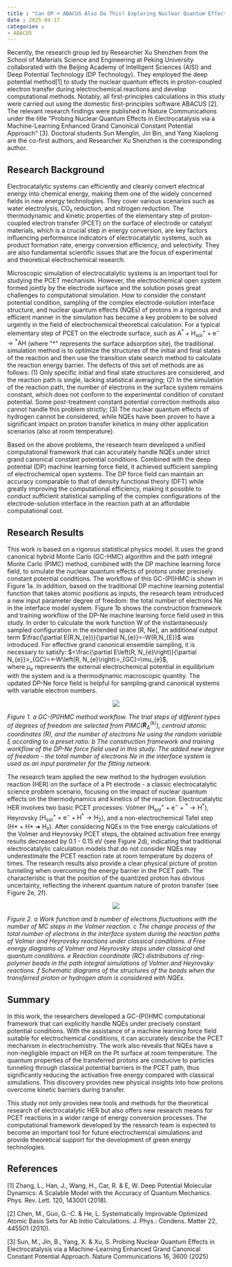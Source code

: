 ```yaml
---
title : "Can DP + ABACUS Also Do This? Exploring Nuclear Quantum Effects in Electrochemical Reactions with Machine Learning and Developing Computational Methods"
date : 2025-04-17
categories :
- ABACUS
---
```


Recently, the research group led by Researcher Xu Shenzhen from the School of Materials Science and Engineering at Peking University collaborated with the Beijing Academy of Intelligent Sciences (AISI) and Deep Potential Technology (DP Technology). They employed the deep potential method[1] to study the nuclear quantum effects in proton-coupled electron transfer during electrochemical reactions and develop computational methods. Notably, all first-principles calculations in this study were carried out using the domestic first-principles software ABACUS [2]. The relevant research findings were published in Nature Communications under the title "Probing Nuclear Quantum Effects in Electrocatalysis via a Machine-Learning Enhanced Grand Canonical Constant Potential Approach" [3]. Doctoral students Sun Menglin, Jin Bin, and Yang Xiaolong are the co-first authors, and Researcher Xu Shenzhen is the corresponding author.

<!-- more -->

## Research Background

Electrocatalytic systems can efficiently and cleanly convert electrical energy into chemical energy, making them one of the widely concerned fields in new energy technologies. They cover various scenarios such as water electrolysis, CO₂ reduction, and nitrogen reduction. The thermodynamic and kinetic properties of the elementary step of proton-coupled electron transfer (PCET) on the surface of electrode or catalyst materials, which is a crucial step in energy conversion, are key factors influencing performance indicators of electrocatalytic systems, such as product formation rate, energy conversion efficiency, and selectivity. They are also fundamental scientific issues that are the focus of experimental and theoretical electrochemical research.

Microscopic simulation of electrocatalytic systems is an important tool for studying the PCET mechanism. However, the electrochemical open system formed jointly by the electrode surface and the solution poses great challenges to computational simulation. How to consider the constant potential condition, sampling of the complex electrode-solution interface structure, and nuclear quantum effects (NQEs) of protons in a rigorous and efficient manner in the simulation has become a key problem to be solved urgently in the field of electrochemical theoretical calculation. For a typical elementary step of PCET on the electrode surface, such as $\text{A}^* + \text{H}^+_{\text{sol}} + \text{e}^- \rightarrow {}^* \text{AH}$ (where "*" represents the surface adsorption site), the traditional simulation method is to optimize the structures of the initial and final states of the reaction and then use the transition state search method to calculate the reaction energy barrier. The defects of this set of methods are as follows: (1) Only specific initial and final state structures are considered, and the reaction path is single, lacking statistical averaging; (2) In the simulation of the reaction path, the number of electrons in the surface system remains constant, which does not conform to the experimental condition of constant potential. Some post-treatment constant potential correction methods also cannot handle this problem strictly; (3) The nuclear quantum effects of hydrogen cannot be considered, while NQEs have been proven to have a significant impact on proton transfer kinetics in many other application scenarios (also at room temperature).

Based on the above problems, the research team developed a unified computational framework that can accurately handle NQEs under strict grand canonical constant potential conditions. Combined with the deep potential (DP) machine learning force field, it achieved sufficient sampling of electrochemical open systems. The DP force field can maintain an accuracy comparable to that of density functional theory (DFT) while greatly improving the computational efficiency, making it possible to conduct sufficient statistical sampling of the complex configurations of the electrode-solution interface in the reaction path at an affordable computational cost.

## Research Results

This work is based on a rigorous statistical physics model. It uses the grand canonical hybrid Monte Carlo (GC-HMC) algorithm and the path integral Monte Carlo (PIMC) method, combined with the DP machine learning force field, to simulate the nuclear quantum effects of protons under precisely constant potential conditions. The workflow of this GC-(PI)HMC is shown in Figure 1a. In addition, based on the traditional DP machine learning potential function that takes atomic positions as inputs, the research team introduced a new input parameter degree of freedom: the total number of electrons Ne in the interface model system. Figure 1b shows the construction framework and training workflow of the DP-Ne machine learning force field used in this study. In order to calculate the work function W of the instantaneously sampled configuration in the extended space [R, Ne], an additional output term $`\frac{\partial E(R,N_{e})}{\partial N_{e}}=-W(R,N_{E})`$ was introduced. For effective grand canonical ensemble sampling, it is necessary to satisfy: $`<\frac{\partial E\left(R, N_{e}\right)}{\partial N_{e}}>_{GC}=<-W\left(R, N_{e}\right)>_{GC}=\mu_{e}`$, where $`\mu_{e}`$ represents the external electrochemical potential in equilibrium with the system and is a thermodynamic macroscopic quantity. The updated DP-Ne force field is helpful for sampling grand canonical systems with variable electron numbers.

<center>
<img src="https://dp-public.oss-cn-beijing.aliyuncs.com/community/Blog%20Files/ABACUS_17_04_2025/p1.webp">
</center>

*Figure 1. a GC-(PI)HMC method workflow. The trial steps of different types of degrees of freedom are selected from PIMC($`\mathbf{R}_\Delta^{(k)}`$), centroid atomic coordinates (R), and the number of electrons Ne using the random variable ξ according to a preset ratio. b The construction framework and training workflow of the DP-Ne force field used in this study. The added new degree of freedom - the total number of electrons Ne in the interface system is used as an input parameter for the fitting network.*

The research team applied the new method to the hydrogen evolution reaction (HER) on the surface of a Pt electrode - a classic electrocatalytic science problem scenario, focusing on the impact of nuclear quantum effects on the thermodynamics and kinetics of the reaction. Electrocatalytic HER involves two basic PCET processes: Volmer ($`\text{H}^+_{\text{sol}} + \text{e}^- + {}^* \rightarrow \text{H}^*`$), Heyrovsky ($`\text{H}^+_{\text{sol}} + \text{e}^- + \text{H}^* \rightarrow \text{H}_2`$), and a non-electrochemical Tafel step (H* + H* ➜ H₂). After considering NQEs in the free energy calculations of the Volmer and Heyrovsky PCET steps, the obtained activation free energy results decreased by 0.1 - 0.15 eV (see Figure 2d), indicating that traditional electrocatalytic calculation models that do not consider NQEs may underestimate the PCET reaction rate at room temperature by dozens of times. The research results also provide a clear physical picture of proton tunneling when overcoming the energy barrier in the PCET path. The characteristic is that the position of the quantized proton has obvious uncertainty, reflecting the inherent quantum nature of proton transfer (see Figure 2e, 2f).

<center>
<img src="https://dp-public.oss-cn-beijing.aliyuncs.com/community/Blog%20Files/ABACUS_17_04_2025/p1.webp">
</center>

*Figure 2. a Work function and b number of electrons fluctuations with the number of MC steps in the Volmer reaction. c The change process of the total number of electrons in the interface system during the reaction paths of Volmer and Heyrovsky reactions under classical conditions. d Free energy diagrams of Volmer and Heyrovsky steps under classical and quantum conditions. e Reaction coordinate (RC) distributions of ring-polymer beads in the path integral simulations of Volmer and Heyrovsky reactions. f Schematic diagrams of the structures of the beads when the transferred proton or hydrogen atom is considered with NQEs.*

## Summary

In this work, the researchers developed a GC-(PI)HMC computational framework that can explicitly handle NQEs under precisely constant potential conditions. With the assistance of a machine learning force field suitable for electrochemical conditions, it can accurately describe the PCET mechanism in electrochemistry. The work also reveals that NQEs have a non-negligible impact on HER on the Pt surface at room temperature. The quantum properties of the transferred protons are conducive to particles tunneling through classical potential barriers in the PCET path, thus significantly reducing the activation free energy compared with classical simulations. This discovery provides new physical insights into how protons overcome kinetic barriers during transfer.

This study not only provides new tools and methods for the theoretical research of electrocatalytic HER but also offers new research means for PCET reactions in a wider range of energy conversion processes. The computational framework developed by the research team is expected to become an important tool for future electrochemical simulations and provide theoretical support for the development of green energy technologies.

## References

[1] Zhang, L., Han, J., Wang, H., Car, R. & E, W. Deep Potential Molecular Dynamics: A Scalable Model with the Accuracy of Quantum Mechanics. Phys. Rev. Lett. 120, 143001 (2018).

[2] Chen, M., Guo, G.-C. & He, L. Systematically Improvable Optimized Atomic Basis Sets for Ab Initio Calculations. J. Phys.: Condens. Matter 22, 445501 (2010).

[3] Sun, M., Jin, B., Yang, X. & Xu, S. Probing Nuclear Quantum Effects in Electrocatalysis via a Machine-Learning Enhanced Grand Canonical Constant Potential Approach. Nature Communications 16, 3600 (2025)

